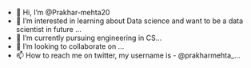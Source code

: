 - 👋 Hi, I’m @Prakhar-mehta20
- 👀 I’m interested in learning about Data science and want to be a data scientist in future ...
- 🌱 I’m currently pursuing engineering in CS...
- 💞️ I’m looking to collaborate on ...
- 📫 How to reach me on twitter, my username is - @prakharmehta_...

<!---
Prakhar-mehta20/Prakhar-mehta20 is a ✨ special ✨ repository because its `README.md` (this file) appears on your GitHub profile.
You can click the Preview link to take a look at your changes.
--->
